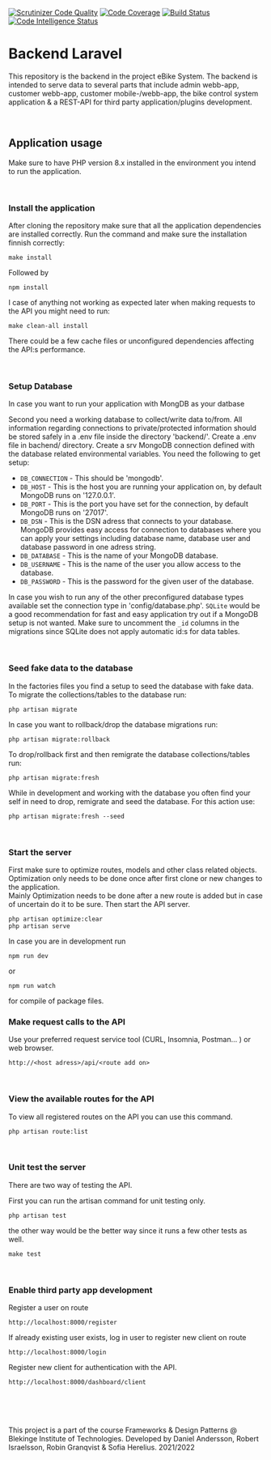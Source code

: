 [![Scrutinizer Code Quality](https://scrutinizer-ci.com/g/Den-geografiska-oredan/eBike-backend-laravel/badges/quality-score.png?b=master)](https://scrutinizer-ci.com/g/Den-geografiska-oredan/eBike-backend-laravel/?branch=master)
[![Code Coverage](https://scrutinizer-ci.com/g/Den-geografiska-oredan/eBike-backend-laravel/badges/coverage.png?b=master)](https://scrutinizer-ci.com/g/Den-geografiska-oredan/eBike-backend-laravel/?branch=master)
[![Build Status](https://scrutinizer-ci.com/g/Den-geografiska-oredan/eBike-backend-laravel/badges/build.png?b=master)](https://scrutinizer-ci.com/g/Den-geografiska-oredan/eBike-backend-laravel/build-status/master)
[![Code Intelligence Status](https://scrutinizer-ci.com/g/Den-geografiska-oredan/eBike-backend-laravel/badges/code-intelligence.svg?b=master)](https://scrutinizer-ci.com/code-intelligence)  

# Backend Laravel

This repository is the backend in the project eBike System. 
The backend is intended to serve data to several parts that include admin webb-app, 
customer webb-app, customer mobile-/webb-app, the bike control system application & a 
REST-API for third party application/plugins development.



<br>


## Application usage
Make sure to have PHP version 8.x installed in the environment you intend to run the application.

<br>



### Install the application
After cloning the repository make sure that all the application dependencies are installed correctly.
Run the command and make sure the installation finnish correctly:
```
make install
```
Followed by
```
npm install
```

I case of anything not working as expected later when making requests to the API you might need to run:
```
make clean-all install
```
There could be a few cache files or unconfigured dependencies affecting the API:s performance.

<br>



### Setup Database
In case you want to run your application with MongDB as your datbase 

Second you need a working database to collect/write data to/from. All information regarding connections to private/protected information should be stored safely in a .env file inside the directory 'backend/'.
Create a .env file in bachend/ directory. Create a srv MongoDB connection defined with the database related environmental variables.
You need the following to get setup:
* ```DB_CONNECTION``` - This should be 'mongodb'.
* ```DB_HOST``` - This is the host you are running your application on, by default MongoDB runs on '127.0.0.1'.
* ```DB_PORT``` - This is the port you have set for the connection, by default MongoDB runs on '27017'.
* ```DB_DSN``` - This is the DSN adress that connects to your database. MongoDB provides easy access for connection to databases where you can 
apply your settings including database name, database user and database password in one adress string.
* ```DB_DATABASE``` - This is the name of your MongoDB database.
* ```DB_USERNAME``` - This is the name of the user you allow access to the database.
* ```DB_PASSWORD``` - This is the password for the given user of the database.

In case you wish to run any of the other preconfigured database types available set the connection type in 'config/database.php'. 
```SQLite``` would be a good recommendation for fast and easy application try out if a MongoDB setup is not wanted. 
Make sure to uncomment the ```_id``` columns in the migrations since SQLite does not apply automatic id:s for data tables.

<br>



### Seed fake data to the database
In the factories files you find a setup to seed the database with fake data. 
To migrate the collections/tables to the database run:
```
php artisan migrate
```

In case you want to rollback/drop the database migrations run:
```
php artisan migrate:rollback
```
To drop/rollback first and then remigrate the database collections/tables run:
```
php artisan migrate:fresh
```
While in development and working with the database you often find your self in need to drop, remigrate and seed the database. For this action use:
```
php artisan migrate:fresh --seed
```

<br>



### Start the server
First make sure to optimize routes, models and other class related objects. 
Optimization only needs to be done once after first clone or new changes to the application.  
Mainly Optimization needs to be done after a new route is added but in case of uncertain do it to be sure. 
Then start the API server.
```
php artisan optimize:clear
php artisan serve
```

In case you are in development run
```
npm run dev
```
or
```
npm run watch
```
for compile of package files.
<br>

### Make request calls to the API
Use your preferred request service tool (CURL, Insomnia, Postman... ) or web browser.
```
http://<host adress>/api/<route add on>
```

<br>



### View the available routes for the API
To view all registered routes on the API you can use this command.
```
php artisan route:list
```

<br>



### Unit test the server

There are two way of testing the API.

First you can run the artisan command for unit testing only.
```
php artisan test
```
the other way would be the better way since it runs a few other tests as well.
```
make test
```

<br>



### Enable third party app development
Register a user on route
```
http://localhost:8000/register
```

If already existing user exists, log in user to register new client on route
```
http://localhost:8000/login
```

Register new client for authentication with the API.
```
http://localhost:8000/dashboard/client
```

<br>
<br>
<br>

This project is a part of the course Frameworks & Design Patterns @ Blekinge Institute of Technologies.
Developed by Daniel Andersson, Robert Israelsson, Robin Granqvist & Sofia Herelius.
2021/2022

